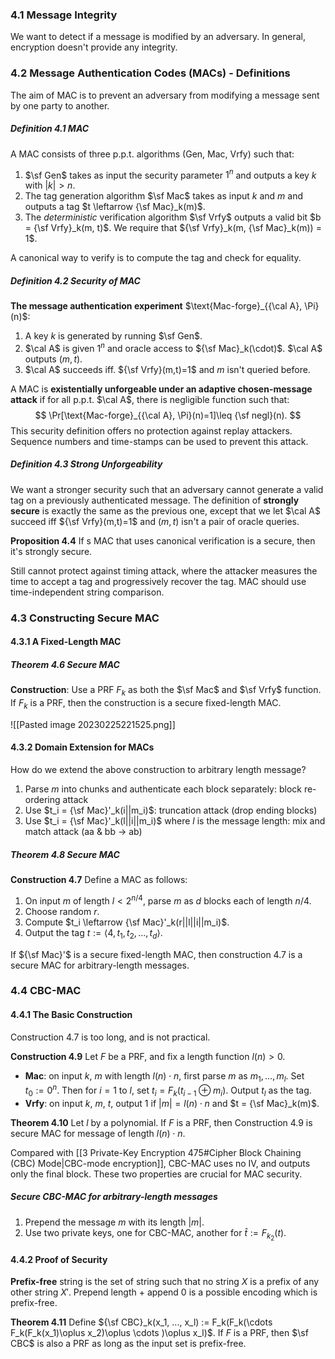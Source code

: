 ### 4.1 Message Integrity

We want to detect if a message is modified by an adversary.  In general, encryption doesn't provide any integrity.



### 4.2 Message Authentication Codes (MACs) - Definitions

The aim of MAC is to prevent an adversary from modifying a message sent by one party to another.

##### Definition 4.1 MAC

A MAC consists of three p.p.t. algorithms (Gen, Mac, Vrfy) such that:

1. $\sf Gen$ takes as input the security parameter $1^n$ and outputs a key $k$ with $|k| > n$.
2. The tag generation algorithm $\sf Mac$ takes as input $k$ and $m$ and outputs a tag $t \leftarrow {\sf Mac}_k(m)$.
3. The *deterministic* verification algorithm $\sf Vrfy$ outputs a valid bit $b = {\sf Vrfy}_k(m, t)$. We require that ${\sf Vrfy}_k(m, {\sf Mac}_k(m)) = 1$.

A canonical way to verify is to compute the tag and check for equality.

##### Definition 4.2 Security of MAC

**The message authentication experiment** $\text{Mac-forge}_{{\cal A}, \Pi}(n)$:

1. A key $k$ is generated by running $\sf Gen$.
2. $\cal A$ is given $1^n$ and oracle access to ${\sf Mac}_k(\cdot)$. $\cal A$ outputs $(m,t)$.
3. $\cal A$ succeeds iff. ${\sf Vrfy}(m,t)=1$ and $m$ isn't queried before.

A MAC is **existentially unforgeable under an adaptive chosen-message attack** if for all p.p.t. $\cal A$, there is negligible function such that:
$$
\Pr[\text{Mac-forge}_{{\cal A}, \Pi}(n)=1]\leq {\sf negl}(n).
$$
This security definition offers no protection against replay attackers. Sequence numbers and time-stamps can be used to prevent this attack.

##### Definition 4.3 Strong Unforgeability

We want a stronger security such that an adversary cannot generate a valid tag on a previously authenticated message. The definition of **strongly secure** is exactly the same as the previous one, except that we let $\cal A$ succeed iff ${\sf Vrfy}(m,t)=1$ and $(m,t)$ isn't a pair of oracle queries.

**Proposition 4.4** If s MAC that uses canonical verification is a secure, then it's strongly secure.

Still cannot protect against timing attack, where the attacker measures the time to accept a tag and progressively recover the tag. MAC should use time-independent string comparison.



### 4.3 Constructing Secure MAC

#### 4.3.1 A Fixed-Length MAC

##### Theorem 4.6 Secure MAC

**Construction**: Use a PRF $F_k$ as both the $\sf Mac$ and $\sf Vrfy$ function. If $F_k$ is a PRF, then the construction is a secure fixed-length MAC.

![[Pasted image 20230225221525.png]]

#### 4.3.2 Domain Extension for MACs

How do we extend the above construction to arbitrary length message?

1. Parse $m$ into chunks and authenticate each block separately: block re-ordering attack
2. Use $t_i = {\sf Mac}'_k(i||m_i)$: truncation attack (drop ending blocks)
3. Use $t_i = {\sf Mac}'_k(l||i||m_i)$ where $l$ is the message length: mix and match attack (aa & bb -> ab)

##### Theorem 4.8 Secure MAC

**Construction 4.7** Define a MAC as follows:

1. On input $m$ of length $l < 2^{n/4}$, parse $m$ as $d$ blocks each of length $n/4$.
2. Choose random $r$.
3. Compute $t_i \leftarrow {\sf Mac}'_k(r||l||i||m_i)$.
4. Output the tag $t := \langle 4, t_1, t_2, ...,t_d \rangle$.

If ${\sf Mac}'$ is a secure fixed-length MAC, then construction 4.7 is a secure MAC for arbitrary-length messages.



### 4.4 CBC-MAC

#### 4.4.1 The Basic Construction

Construction 4.7 is too long, and is not practical.

**Construction 4.9** Let $F$ be a PRF, and fix a length function $l(n) > 0$.

* **Mac**: on input $k$, $m$ with length $l(n)\cdot n$, first parse $m$ as $m_1, ..., m_l$. Set $t_0 := 0^n$. Then for $i = 1$ to $l$, set $t_i = F_k(t_{i-1} \oplus m_i)$. Output $t_l$ as the tag.
* **Vrfy**: on input $k$, $m$, $t$, output 1 if $|m| = l(n) \cdot n$ and $t = {\sf Mac}_k(m)$.

**Theorem 4.10** Let $l$ by a polynomial. If $F$ is a PRF, then Construction 4.9 is secure MAC for message of length $l(n) \cdot n$.

Compared with [[3 Private-Key Encryption 475#Cipher Block Chaining (CBC) Mode|CBC-mode encryption]], CBC-MAC uses no IV, and outputs only the final block. These two properties are crucial for MAC security.

##### Secure CBC-MAC for arbitrary-length messages

1. Prepend the message $m$ with its length $|m|$.
2. Use two private keys, one for CBC-MAC, another for $\hat t := F_{k_2}(t)$.

#### 4.4.2 Proof of Security

**Prefix-free** string is the set of string such that no string $X$ is a prefix of any other string $X'$. Prepend length + append 0 is a possible encoding which is prefix-free.

**Theorem 4.11** Define ${\sf CBC}_k(x_1, ..., x_l) := F_k(F_k(\cdots F_k(F_k(x_1)\oplus x_2)\oplus \cdots )\oplus x_l)$. If $F$ is a PRF, then $\sf CBC$ is also a PRF as long as the input set is prefix-free.
